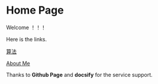 # Home Page

Welcome ！！！

Here is the links.

[算法](/leetcode/)

[About Me](/AboutMe)

Thanks to **Github Page** and **docsify** for the service support.
